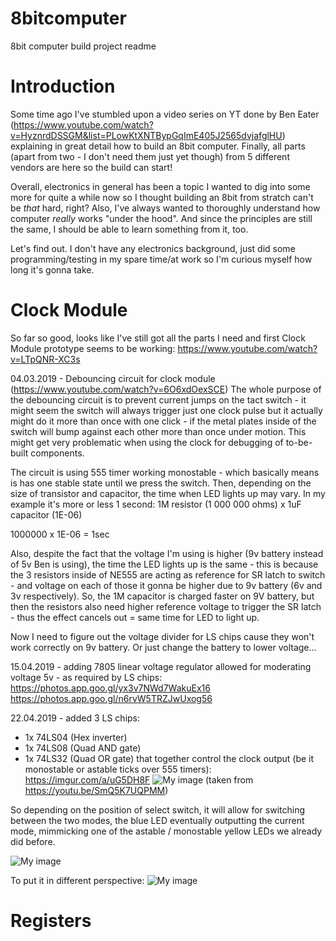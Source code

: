 # 8bitcomputer
8bit computer build project readme  

# Introduction
Some time ago I've stumbled upon a video series on YT done by Ben Eater (https://www.youtube.com/watch?v=HyznrdDSSGM&list=PLowKtXNTBypGqImE405J2565dvjafglHU) explaining in great detail how to build an 8bit computer. Finally, all parts (apart from two - I don't need them just yet though) from 5 different vendors are here so the build can start!

Overall, electronics in general has been a topic I wanted to dig into some more for quite a while now so I thought building an 8bit from stratch can't be *that* hard, right? Also, I've always wanted to thoroughly understand how computer *really* works "under the hood". And since the principles are still the same, I should be able to learn something from it, too.

Let's find out. I don't have any electronics background, just did some programming/testing in my spare time/at work so I'm curious myself how long it's gonna take.

# Clock Module
So far so good, looks like I've still got all the parts I need and first Clock Module prototype seems to be working:
https://www.youtube.com/watch?v=LTpQNR-XC3s

04.03.2019 - Debouncing circuit for clock module (https://www.youtube.com/watch?v=6O6xdOexSCE)
The whole purpose of the debouncing circuit is to prevent current jumps on the tact switch - it might seem the switch will always trigger just one clock pulse but it actually might do it more than once with one click - if the metal plates inside of the switch will bump against each other more than once under motion. This might get very problematic when using the clock for debugging of to-be-built components.

The circuit is using 555 timer working monostable - which basically means is has one stable state until we press the switch. Then, depending on the size of transistor and capacitor, the time when LED lights up may vary. In my example it's more or less 1 second:
1M resistor (1 000 000 ohms) x 1uF capacitor (1E-06)

1000000 x 1E-06 = 1sec

Also, despite the fact that the voltage I'm using is higher (9v battery instead of 5v Ben is using), the time the LED lights up is the same - this is because the 3 resistors inside of NE555 are acting as reference for SR latch to switch - and voltage on each of those it gonna be higher due to 9v battery (6v and 3v respectively). So, the 1M capacitor is charged faster on 9V battery, but then the resistors also need  higher reference voltage to trigger the SR latch - thus the effect cancels out = same time for LED to light up.

Now I need to figure out the voltage divider for LS chips cause they won't work correctly on 9v battery. Or just change the battery to lower voltage...

15.04.2019 - adding 7805 linear voltage regulator allowed for moderating voltage 5v - as required by LS chips:
https://photos.app.goo.gl/yx3v7NWd7WakuEx16
https://photos.app.goo.gl/n6rvW5TRZJwUxog56

22.04.2019 - added 3 LS chips:
  - 1x 74LS04 (Hex inverter) 
  - 1x 74LS08 (Quad AND gate) 
  - 1x 74LS32 (Quad OR gate)
that together control the clock output (be it monostable or astable ticks over 555 timers):
https://imgur.com/a/uG5DH8F
![My image](https://i.imgur.com/Z9cc8RK.png)
(taken from https://youtu.be/SmQ5K7UQPMM)

So depending on the position of select switch, it will allow for switching between the two modes, the blue LED eventually outputting the current mode, mimmicking one of the astable / monostable yellow LEDs we already did before.  

![My image](https://i.imgur.com/saG1DRD.jpg)

To put it in different perspective:
![My image](https://i.imgur.com/9yB29dA.png)



# Registers
